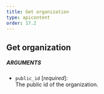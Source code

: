 ```yaml
---
title: Get organization
type: apicontent
order: 17.2
---
```


## Get organization
##### ARGUMENTS
* `public_id` [*required*]:  
    The public id of the organization.

